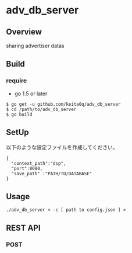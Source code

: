 adv_db_server
====

## Overview

sharing advertiser datas

## Build

### require

- go 1.5 or later

```
$ go get -u github.com/keita0q/adv_db_server
$ cd /path/to/adv_db_server
$ go build
```

## SetUp

以下のような設定ファイルを作成してください。

```
{
  "context_path":"dsp",
  "port":8080,
  "save_path" :"PATH/TO/DATABASE"
}
```

## Usage

```
./adv_db_server < -c [ path to config.json ] >
```

## REST API

### POST
